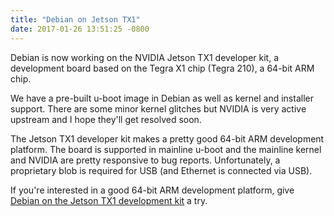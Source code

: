 ```yaml
---
title: "Debian on Jetson TX1"
date: 2017-01-26 13:51:25 -0800
---
```


Debian is now working on the NVIDIA Jetson TX1 developer kit, a
development board based on the Tegra X1 chip (Tegra 210), a 64-bit ARM
chip.

We have a pre-built u-boot image in Debian as well as kernel and
installer support.  There are some minor kernel glitches but NVIDIA
is very active upstream and I hope they'll get resolved soon.

The Jetson TX1 developer kit makes a pretty good 64-bit ARM development
platform.  The board is supported in mainline u-boot and the mainline
kernel and NVIDIA are pretty responsive to bug reports.  Unfortunately,
a proprietary blob is required for USB (and Ethernet is connected via
USB).

If you're interested in a good 64-bit ARM development platform, give
[Debian on the Jetson
TX1 development kit](https://wiki.debian.org/InstallingDebianOn/NVIDIA/Jetson-TX1)
a try.

